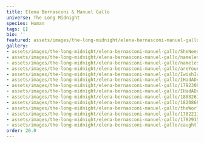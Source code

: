 ```yaml
---
title: Elena Bernasconi & Manuel Gallo
universe: The Long Midnight
species: Human
tags: []
bio: ''
featured: assets/images/the-long-midnight/elena-bernasconi-manuel-gallo/SheNeedsHimOnAMarriageLevel.png
gallery:
- assets/images/the-long-midnight/elena-bernasconi-manuel-gallo/SheNeedsHimOnAMarriageLevel.png
- assets/images/the-long-midnight/elena-bernasconi-manuel-gallo/nameless_guy_mirror.png
- assets/images/the-long-midnight/elena-bernasconi-manuel-gallo/nameless_woman.png
- assets/images/the-long-midnight/elena-bernasconi-manuel-gallo/areYouAlive.png
- assets/images/the-long-midnight/elena-bernasconi-manuel-gallo/IwishIcouldSitNextToYou.png
- assets/images/the-long-midnight/elena-bernasconi-manuel-gallo/IHadADream.png
- assets/images/the-long-midnight/elena-bernasconi-manuel-gallo/1792300951837057469_2.jpg
- assets/images/the-long-midnight/elena-bernasconi-manuel-gallo/IHadADream (1).png
- assets/images/the-long-midnight/elena-bernasconi-manuel-gallo/1808261017635639779_2.jpg
- assets/images/the-long-midnight/elena-bernasconi-manuel-gallo/1820868060590621086_1.jpg
- assets/images/the-long-midnight/elena-bernasconi-manuel-gallo/theWorldIfWeDontKiss.png
- assets/images/the-long-midnight/elena-bernasconi-manuel-gallo/1782211709614039041_1.jpg
- assets/images/the-long-midnight/elena-bernasconi-manuel-gallo/1782915217124433962_1.jpg
- assets/images/the-long-midnight/elena-bernasconi-manuel-gallo/caughtlol.png
order: 20.0
---
```

